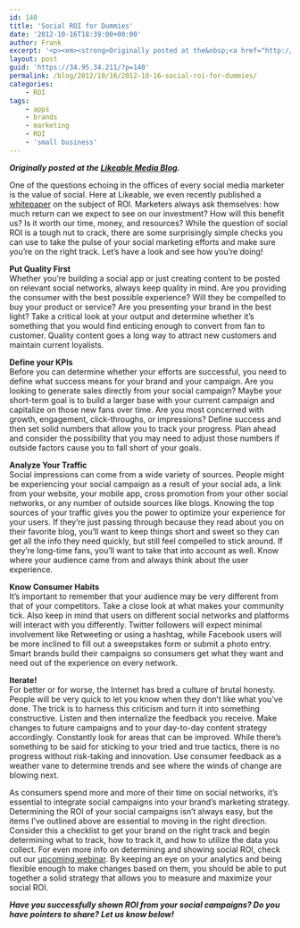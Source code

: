 ```yaml
---
id: 140
title: 'Social ROI for Dummies'
date: '2012-10-16T18:39:00+00:00'
author: Frank
excerpt: '<p><em><strong>Originally posted at the&nbsp;<a href="http://www.likeable.com/blog/2012/10/social-roi-for-dummies/">Likeable Media Blog</a>.</strong></em></p><p>One of the questions echoing in the offices of every social media marketer is the value of social. Here at Likeable, we even recently published a&nbsp;<a href="http://likeableroi.com/">whitepaper</a>&nbsp;on the subject of ROI. Marketers always ask themselves: how much return can we expect to see on our investment? How will this benefit us? Is it worth our time, money, and resources? While the question of social ROI is a tough nut to crack, there are some surprisingly simple checks you can use to take the pulse of your social marketing efforts and make sure you’re on the right track. Let’s have a look and see how you’re doing!</p>'
layout: post
guid: 'https://34.95.34.211/?p=140'
permalink: /blog/2012/10/16/2012-10-16-social-roi-for-dummies/
categories:
    - ROI
tags:
    - apps
    - brands
    - marketing
    - ROI
    - 'small business'
---
```


<span style="font-size:12px"></span>***Originally posted at the [Likeable Media Blog](http://www.likeable.com/blog/2012/10/social-roi-for-dummies/).***

One of the questions echoing in the offices of every social media marketer is the value of social. Here at Likeable, we even recently published a [whitepaper](http://likeableroi.com/) on the subject of ROI. Marketers always ask themselves: how much return can we expect to see on our investment? How will this benefit us? Is it worth our time, money, and resources? While the question of social ROI is a tough nut to crack, there are some surprisingly simple checks you can use to take the pulse of your social marketing efforts and make sure you’re on the right track. Let’s have a look and see how you’re doing!

**Put Quality First**  
Whether you’re building a social app or just creating content to be posted on relevant social networks, always keep quality in mind. Are you providing the consumer with the best possible experience? Will they be compelled to buy your product or service? Are you presenting your brand in the best light? Take a critical look at your output and determine whether it’s something that you would find enticing enough to convert from fan to customer. Quality content goes a long way to attract new customers and maintain current loyalists.

**Define your KPIs**  
Before you can determine whether your efforts are successful, you need to define what success means for your brand and your campaign. Are you looking to generate sales directly from your social campaign? Maybe your short-term goal is to build a larger base with your current campaign and capitalize on those new fans over time. Are you most concerned with growth, engagement, click-throughs, or impressions? Define success and then set solid numbers that allow you to track your progress. Plan ahead and consider the possibility that you may need to adjust those numbers if outside factors cause you to fall short of your goals.

**Analyze Your Traffic**  
Social impressions can come from a wide variety of sources. People might be experiencing your social campaign as a result of your social ads, a link from your website, your mobile app, cross promotion from your other social networks, or any number of outside sources like blogs. Knowing the top sources of your traffic gives you the power to optimize your experience for your users. If they’re just passing through because they read about you on their favorite blog, you’ll want to keep things short and sweet so they can get all the info they need quickly, but still feel compelled to stick around. If they’re long-time fans, you’ll want to take that into account as well. Know where your audience came from and always think about the user experience.

**Know Consumer Habits**  
It’s important to remember that your audience may be very different from that of your competitors. Take a close look at what makes your community tick. Also keep in mind that users on different social networks and platforms will interact with you differently. Twitter followers will expect minimal involvement like Retweeting or using a hashtag, while Facebook users will be more inclined to fill out a sweepstakes form or submit a photo entry. Smart brands build their campaigns so consumers get what they want and need out of the experience on every network.

**Iterate!**  
For better or for worse, the Internet has bred a culture of brutal honesty. People will be very quick to let you know when they don’t like what you’ve done. The trick is to harness this criticism and turn it into something constructive. Listen and then internalize the feedback you receive. Make changes to future campaigns and to your day-to-day content strategy accordingly. Constantly look for areas that can be improved. While there’s something to be said for sticking to your tried and true tactics, there is no progress without risk-taking and innovation. Use consumer feedback as a weather vane to determine trends and see where the winds of change are blowing next.

As consumers spend more and more of their time on social networks, it’s essential to integrate social campaigns into your brand’s marketing strategy. Determining the ROI of your social campaigns isn’t always easy, but the items I’ve outlined above are essential to moving in the right direction. Consider this a checklist to get your brand on the right track and begin determining what to track, how to track it, and how to utilize the data you collect. For even more info on determining and showing social ROI, check out our [upcoming webinar](https://www2.gotomeeting.com/register/763607738). By keeping an eye on your analytics and being flexible enough to make changes based on them, you should be able to put together a solid strategy that allows you to measure and maximize your social ROI.

***Have you successfully shown ROI from your social campaigns? Do you have pointers to share? Let us know below!***